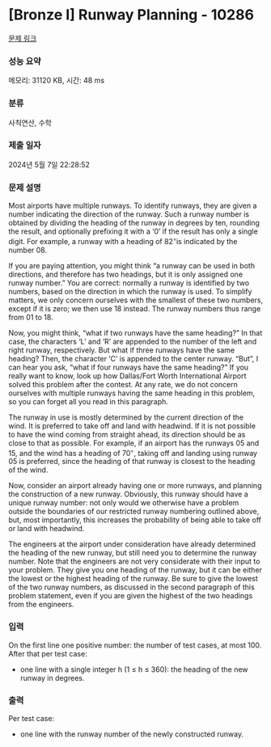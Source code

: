 # [Bronze I] Runway Planning - 10286 

[문제 링크](https://www.acmicpc.net/problem/10286) 

### 성능 요약

메모리: 31120 KB, 시간: 48 ms

### 분류

사칙연산, 수학

### 제출 일자

2024년 5월 7일 22:28:52

### 문제 설명

<p>Most airports have multiple runways. To identify runways, they are given a number indicating the direction of the runway. Such a runway number is obtained by dividing the heading of the runway in degrees by ten, rounding the result, and optionally prefixing it with a ‘0’ if the result has only a single digit. For example, a runway with a heading of 82<sup>◦</sup>is indicated by the number 08.</p>

<p>If you are paying attention, you might think “a runway can be used in both directions, and therefore has two headings, but it is only assigned one runway number.” You are correct: normally a runway is identified by two numbers, based on the direction in which the runway is used. To simplify matters, we only concern ourselves with the smallest of these two numbers, except if it is zero; we then use 18 instead. The runway numbers thus range from 01 to 18.</p>

<p>Now, you might think, “what if two runways have the same heading?” In that case, the characters ‘L’ and ‘R’ are appended to the number of the left and right runway, respectively. But what if three runways have the same heading? Then, the character ‘C’ is appended to the center runway. “But”, I can hear you ask, “what if four runways have the same heading?” If you really want to know, look up how Dallas/Fort Worth International Airport solved this problem after the contest. At any rate, we do not concern ourselves with multiple runways having the same heading in this problem, so you can forget all you read in this paragraph.</p>

<p>The runway in use is mostly determined by the current direction of the wind. It is preferred to take off and land with headwind. If it is not possible to have the wind coming from straight ahead, its direction should be as close to that as possible. For example, if an airport has the runways 05 and 15, and the wind has a heading of 70<sup>◦</sup>, taking off and landing using runway 05 is preferred, since the heading of that runway is closest to the heading of the wind.</p>

<p>Now, consider an airport already having one or more runways, and planning the construction of a new runway. Obviously, this runway should have a unique runway number: not only would we otherwise have a problem outside the boundaries of our restricted runway numbering outlined above, but, most importantly, this increases the probability of being able to take off or land with headwind.</p>

<p>The engineers at the airport under consideration have already determined the heading of the new runway, but still need you to determine the runway number. Note that the engineers are not very considerate with their input to your problem. They give you one heading of the runway, but it can be either the lowest or the highest heading of the runway. Be sure to give the lowest of the two runway numbers, as discussed in the second paragraph of this problem statement, even if you are given the highest of the two headings from the engineers.</p>

### 입력 

 <p>On the first line one positive number: the number of test cases, at most 100. After that per test case:</p>

<ul>
	<li>one line with a single integer h (1 ≤ h ≤ 360): the heading of the new runway in degrees.</li>
</ul>

### 출력 

 <p>Per test case:</p>

<ul>
	<li>one line with the runway number of the newly constructed runway.</li>
</ul>

